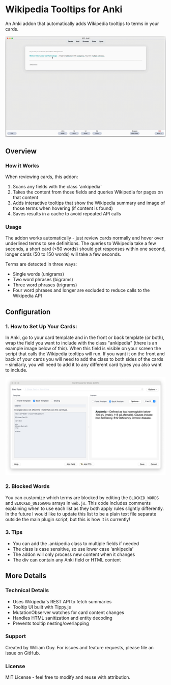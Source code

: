 # Wikipedia Tooltips for Anki
An Anki addon that automatically adds Wikipedia tooltips to terms in your cards.

![alt text](https://github.com/ctrlaltwill/Ankipedia/blob/main/Images/Ankipedia_Demo.gif "Ankipedia Demo Image")

## Overview 

### How it Works
When reviewing cards, this addon:
1. Scans any fields with the class 'ankipedia' 
3. Takes the content from those fields and queries Wikipedia for pages on that content
4. Adds interactive tooltips that show the Wikipedia summary and image of those terms when hovering (if content is found)
5. Saves results in a cache to avoid repeated API calls

### Usage
The addon works automatically - just review cards normally and hover over underlined terms to see definitions. The queries to Wikipedia take a few seconds, a short card (<50 words) should get responses within one second, longer cards (50 to 150 words) will take a few seconds.

Terms are detected in three ways:
- Single words (unigrams)
- Two word phrases (bigrams) 
- Three word phrases (trigrams)
- Four word phrases and longer are excluded to reduce calls to the Wikipedia API

## Configuration

### 1. How to Set Up Your Cards:
In Anki, go to your card template and in the front or back template (or both), wrap the field you want to include with the class "ankipedia" (there is an example image below of this). When this field is visible on your screen the script that calls the Wikipedia tooltips will run. If you want it on the front and back of your cards you will need to add the class to both sides of the cards – similarly, you will need to add it to any different card types you also want to include.

![alt text](https://github.com/ctrlaltwill/Ankipedia/blob/main/Images/Installation.png "Ankipedia Demo Image")

### 2. Blocked Words
You can customize which terms are blocked by editing the `BLOCKED_WORDS` and `BLOCKED_UNIGRAMS` arrays in `web.js`. This code includes comments explaining when to use each list as they both apply rules slightly differently. In the future I would like to update this list to be a plain text file separate outside the main plugin script, but this is how it is currently!

### 3. Tips
- You can add the .ankipedia class to multiple fields if needed
- The class is case sensitive, so use lower case 'ankipedia'
- The addon will only process new content when it changes
- The div can contain any Anki field or HTML content

## More Details 

### Technical Details
- Uses Wikipedia's REST API to fetch summaries 
- Tooltip UI built with Tippy.js
- MutationObserver watches for card content changes
- Handles HTML sanitization and entity decoding
- Prevents tooltip nesting/overlapping

### Support
Created by William Guy. For issues and feature requests, please file an issue on GitHub.

### License 
MIT License - feel free to modify and reuse with attribution.
